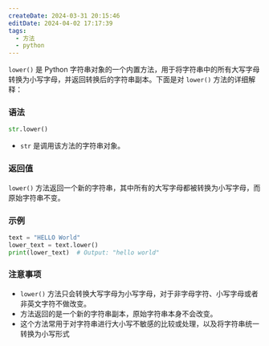 ```yaml
---
createDate: 2024-03-31 20:15:46
editDate: 2024-04-02 17:17:39
tags:
  - 方法
  - python
---
```

`lower()` 是 Python 字符串对象的一个内置方法，用于将字符串中的所有大写字母转换为小写字母，并返回转换后的字符串副本。下面是对 `lower()` 方法的详细解释：

### 语法
```python
str.lower()
```

- `str` 是调用该方法的字符串对象。

### 返回值
`lower()` 方法返回一个新的字符串，其中所有的大写字母都被转换为小写字母，而原始字符串不变。

### 示例
```python
text = "HELLO World"
lower_text = text.lower()
print(lower_text)  # Output: "hello world"
```

### 注意事项
- `lower()` 方法只会转换大写字母为小写字母，对于非字母字符、小写字母或者非英文字符不做改变。
- 方法返回的是一个新的字符串副本，原始字符串本身不会改变。
- 这个方法常用于对字符串进行大小写不敏感的比较或处理，以及将字符串统一转换为小写形式
